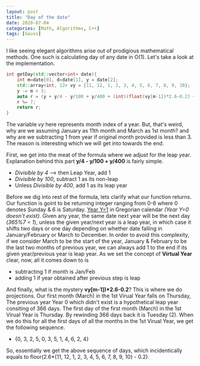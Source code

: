 ```yaml
---
layout: post
title: "Day of the date"
date: 2020-07-04
categories: [Math, Algorithms, C++]
tags: [Gauss]
---
```


I like seeing elegant algorithms arise out of prodigious mathematical methods. One such is calculating day of any date in O(1).
Let's take a look at the implementation.

``` cpp
int getDay(std::vector<int> date){
    int m=date[0], d=date[1], y = date[2];
    std::array<int, 12> vy = {11, 12, 1, 2, 3, 4, 5, 6, 7, 8, 9, 10};
    y -= m < 3;
    auto r = (y + y/4 - y/100 + y/400 + (int)(float(vy[m-1])*2.6-0.2) + d);
    r %= 7;
    return r;
}
```

The variable _vy_ here represents month index of a year. But, that's weird, why are we assuming January as 11th month and March as 1st month? and why are we subtracting 1 from year if original month provided is less than 3. The reason is interesting which we will get into  towards the end.

First, we get into the meat of the formula where we adjust for the leap year. Explanation behind this part __y/4 - y/100 + y/400__ is fairly simple.

- _Divisible by 4_ --> then Leap Year, add 1
- _Divisible by 100_, subtract 1 as its non-leap
- Unless _Divisible by 400_, add 1 as its leap year

Before we dig into rest of the formula, lets clarify what our function returns. Our function is goint to be returning integer ranging from 0-6 where 0 denotes Sunday & 6 is Saturday. [Year Y=1](https://www.timeanddate.com/calendar/?year=1&country=22) in Gregorian calendar _(Year Y=0 doesn't exist)_. Given any year, the same date next year will be the next day (_365%7 = 1_), unless the given year/next year is a leap year, in which case it shifts two days or one day depending on whether date falling in January/February or March to December. In order to avoid this complexity, if we consider March to be the start of the year, January & February to be the last two months of previous year, we can always add 1 to the end if its given year/previous year is leap year. As we set the concept of __Virtual Year__ clear, now, all it comes down to is

- subtracting 1 if month is Jan/Feb
- adding 1 if year obtained after previous step is leap

And finally, what is the mystery __vy[m-1])*2.6-0.2__?  This is where we do projections. Our first month (March) in the 1st Virual Year falls on Thursday, The previous year Year 0 which didn't exist is a hypothetical leap year consiting of 366 days. The first day of the first month (March) in the 1st Virual Year is Thursday. By rewinding 366 days back it is Tuesday (2). When we do this for all the first days of all the months in the 1st Virual Year, we get the following sequence.

- {0, 3, 2, 5, 0, 3, 5, 1, 4, 6, 2, 4}

So, essentially we get the above sequence of days, which incidentically equals to floor(2.6*{11, 12, 1, 2, 3, 4, 5, 6, 7, 8, 9, 10} - 0.2).





